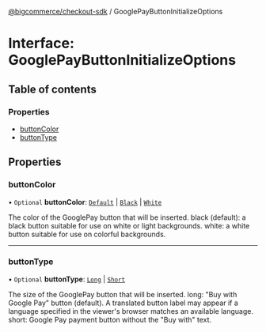 [@bigcommerce/checkout-sdk](../README.md) / GooglePayButtonInitializeOptions

# Interface: GooglePayButtonInitializeOptions

## Table of contents

### Properties

- [buttonColor](GooglePayButtonInitializeOptions.md#buttoncolor)
- [buttonType](GooglePayButtonInitializeOptions.md#buttontype)

## Properties

### buttonColor

• `Optional` **buttonColor**: [`Default`](../enums/ButtonColor.md#default) \| [`Black`](../enums/ButtonColor.md#black) \| [`White`](../enums/ButtonColor.md#white)

The color of the GooglePay button that will be inserted.
 black (default): a black button suitable for use on white or light backgrounds.
 white: a white button suitable for use on colorful backgrounds.

___

### buttonType

• `Optional` **buttonType**: [`Long`](../enums/ButtonType.md#long) \| [`Short`](../enums/ButtonType.md#short)

The size of the GooglePay button that will be inserted.
 long: "Buy with Google Pay" button (default). A translated button label may appear
        if a language specified in the viewer's browser matches an available language.
 short: Google Pay payment button without the "Buy with" text.
